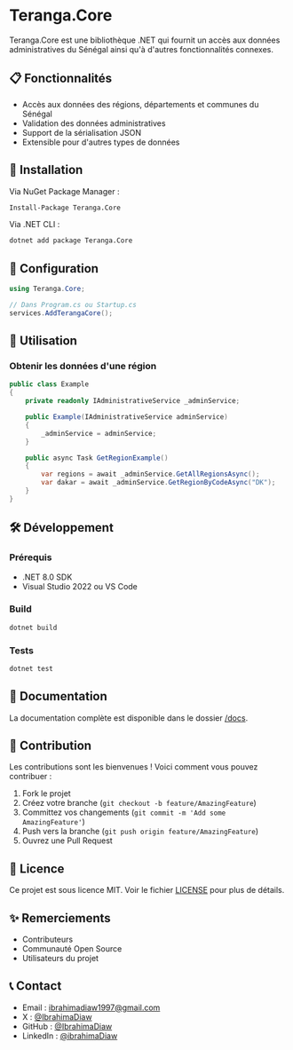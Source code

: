 ﻿# Teranga.Core

Teranga.Core est une bibliothèque .NET qui fournit un accès aux données administratives du Sénégal ainsi qu'à d'autres fonctionnalités connexes.

## 📋 Fonctionnalités

- Accès aux données des régions, départements et communes du Sénégal
- Validation des données administratives
- Support de la sérialisation JSON
- Extensible pour d'autres types de données

## 🚀 Installation

Via NuGet Package Manager :
```bash
Install-Package Teranga.Core
```

Via .NET CLI :
```bash
dotnet add package Teranga.Core
```

## 🔧 Configuration

```csharp
using Teranga.Core;

// Dans Program.cs ou Startup.cs
services.AddTerangaCore();
```

## 📖 Utilisation

### Obtenir les données d'une région

```csharp
public class Example
{
    private readonly IAdministrativeService _adminService;

    public Example(IAdministrativeService adminService)
    {
        _adminService = adminService;
    }

    public async Task GetRegionExample()
    {
        var regions = await _adminService.GetAllRegionsAsync();
        var dakar = await _adminService.GetRegionByCodeAsync("DK");
    }
}
```

## 🛠️ Développement

### Prérequis

- .NET 8.0 SDK
- Visual Studio 2022 ou VS Code

### Build

```bash
dotnet build
```

### Tests

```bash
dotnet test
```

## 📝 Documentation

La documentation complète est disponible dans le dossier [/docs](/docs).

## 🤝 Contribution

Les contributions sont les bienvenues ! Voici comment vous pouvez contribuer :

1. Fork le projet
2. Créez votre branche (`git checkout -b feature/AmazingFeature`)
3. Committez vos changements (`git commit -m 'Add some AmazingFeature'`)
4. Push vers la branche (`git push origin feature/AmazingFeature`)
5. Ouvrez une Pull Request

## 📄 Licence

Ce projet est sous licence MIT. Voir le fichier [LICENSE](/LICENSE) pour plus de détails.

## ✨ Remerciements

- Contributeurs
- Communauté Open Source
- Utilisateurs du projet

## 📞 Contact

- Email : ibrahimadiaw1997@gmail.com
- X : [@IbrahimaDiaw](https://x.com/IbrahimaIbnOmar)
- GitHub : [@IbrahimaDiaw](https://github.com/IbrahimaDiaw)
- LinkedIn : [@ibrahimaDiaw](https://www.linkedin.com/in/ibrahima-diaw-0540a71b9/)
```
